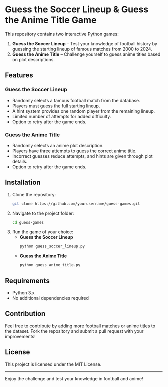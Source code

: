 # Guess the Soccer Lineup & Guess the Anime Title Game

This repository contains two interactive Python games:

1. **Guess the Soccer Lineup** – Test your knowledge of football history by guessing the starting lineup of famous matches from 2000 to 2024.
2. **Guess the Anime Title** – Challenge yourself to guess anime titles based on plot descriptions.

## Features

### Guess the Soccer Lineup
- Randomly selects a famous football match from the database.
- Players must guess the full starting lineup.
- A hint system provides one random player from the remaining lineup.
- Limited number of attempts for added difficulty.
- Option to retry after the game ends.

### Guess the Anime Title
- Randomly selects an anime plot description.
- Players have three attempts to guess the correct anime title.
- Incorrect guesses reduce attempts, and hints are given through plot details.
- Option to retry after the game ends.

## Installation

1. Clone the repository:
   ```sh
   git clone https://github.com/yourusername/guess-games.git
   ```
2. Navigate to the project folder:
   ```sh
   cd guess-games
   ```
3. Run the game of your choice:
   - **Guess the Soccer Lineup**
     ```sh
     python guess_soccer_lineup.py
     ```
   - **Guess the Anime Title**
     ```sh
     python guess_anime_title.py
     ```

## Requirements
- Python 3.x
- No additional dependencies required

## Contribution
Feel free to contribute by adding more football matches or anime titles to the dataset. Fork the repository and submit a pull request with your improvements!

## License
This project is licensed under the MIT License.

---

Enjoy the challenge and test your knowledge in football and anime!

